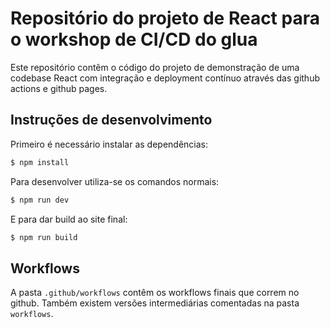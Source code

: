 # Repositório do projeto de React para o workshop de CI/CD do glua

Este repositório contêm o código do projeto de demonstração de uma codebase React
com integração e deployment contínuo através das github actions e github pages.

## Instruções de desenvolvimento

Primeiro é necessário instalar as dependências:

```bash
$ npm install
```

Para desenvolver utiliza-se os comandos normais:

```bash
$ npm run dev
```

E para dar build ao site final:

```bash
$ npm run build
```

## Workflows

A pasta `.github/workflows` contêm os workflows finais que correm no github.
Também existem versões intermediárias comentadas na pasta `workflows`.
